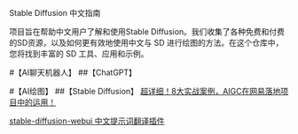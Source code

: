 Stable Diffusion 中文指南

项目旨在帮助中文用户了解和使用Stable Diffusion。我们收集了各种免费和付费的SD资源，以及如何更有效地使用中文与 SD 进行绘图的方法。在这个仓库中，您将找到丰富的 SD 工具、应用和示例。

#【AI聊天机器人】
##【ChatGPT】

#【AI绘图】
##【Stable Diffusion】
[超详细！8大实战案例，AIGC在网易落地项目中的运用！](https://it.sohu.com/a/668095543_121124374)

[stable-diffusion-webui 中文提示词翻译插件](https://github.com/dtlnor/stable-diffusion-webui-localization-zh_CN)
